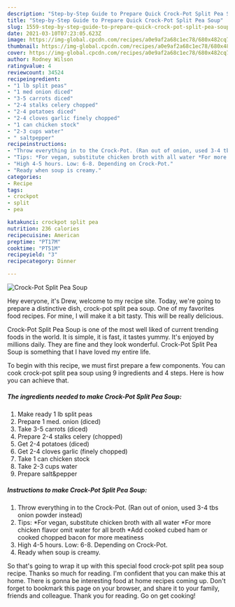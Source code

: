 ```yaml
---
description: "Step-by-Step Guide to Prepare Quick Crock-Pot Split Pea Soup"
title: "Step-by-Step Guide to Prepare Quick Crock-Pot Split Pea Soup"
slug: 1559-step-by-step-guide-to-prepare-quick-crock-pot-split-pea-soup
date: 2021-03-10T07:23:05.623Z
image: https://img-global.cpcdn.com/recipes/a0e9af2a68c1ec78/680x482cq70/crock-pot-split-pea-soup-recipe-main-photo.jpg
thumbnail: https://img-global.cpcdn.com/recipes/a0e9af2a68c1ec78/680x482cq70/crock-pot-split-pea-soup-recipe-main-photo.jpg
cover: https://img-global.cpcdn.com/recipes/a0e9af2a68c1ec78/680x482cq70/crock-pot-split-pea-soup-recipe-main-photo.jpg
author: Rodney Wilson
ratingvalue: 4
reviewcount: 34524
recipeingredient:
- "1 lb split peas"
- "1 med onion diced"
- "3-5 carrots diced"
- "2-4 stalks celery chopped"
- "2-4 potatoes diced"
- "2-4 cloves garlic finely chopped"
- "1 can chicken stock"
- "2-3 cups water"
- " saltpepper"
recipeinstructions:
- "Throw everything in to the Crock-Pot. (Ran out of onion, used 3-4 tbs onion powder instead)"
- "Tips: *For vegan, substitute chicken broth with all water *For more chicken flavor omit water for all broth *Add cooked cubed ham or cooked chopped bacon for more meatiness"
- "High 4-5 hours. Low: 6-8. Depending on Crock-Pot."
- "Ready when soup is creamy."
categories:
- Recipe
tags:
- crockpot
- split
- pea

katakunci: crockpot split pea 
nutrition: 236 calories
recipecuisine: American
preptime: "PT17M"
cooktime: "PT51M"
recipeyield: "3"
recipecategory: Dinner

---
```



![Crock-Pot Split Pea Soup](https://img-global.cpcdn.com/recipes/a0e9af2a68c1ec78/680x482cq70/crock-pot-split-pea-soup-recipe-main-photo.jpg)

Hey everyone, it's Drew, welcome to my recipe site. Today, we're going to prepare a distinctive dish, crock-pot split pea soup. One of my favorites food recipes. For mine, I will make it a bit tasty. This will be really delicious.



Crock-Pot Split Pea Soup is one of the most well liked of current trending foods in the world. It is simple, it is fast, it tastes yummy. It's enjoyed by millions daily. They are fine and they look wonderful. Crock-Pot Split Pea Soup is something that I have loved my entire life.


To begin with this recipe, we must first prepare a few components. You can cook crock-pot split pea soup using 9 ingredients and 4 steps. Here is how you can achieve that.

<!--inarticleads1-->

##### The ingredients needed to make Crock-Pot Split Pea Soup:

1. Make ready 1 lb split peas
1. Prepare 1 med. onion (diced)
1. Take 3-5 carrots (diced)
1. Prepare 2-4 stalks celery (chopped)
1. Get 2-4 potatoes (diced)
1. Get 2-4 cloves garlic (finely chopped)
1. Take 1 can chicken stock
1. Take 2-3 cups water
1. Prepare  salt&amp;pepper




<!--inarticleads2-->

##### Instructions to make Crock-Pot Split Pea Soup:

1. Throw everything in to the Crock-Pot. (Ran out of onion, used 3-4 tbs onion powder instead)
1. Tips: *For vegan, substitute chicken broth with all water *For more chicken flavor omit water for all broth *Add cooked cubed ham or cooked chopped bacon for more meatiness
1. High 4-5 hours. Low: 6-8. Depending on Crock-Pot.
1. Ready when soup is creamy.




So that's going to wrap it up with this special food crock-pot split pea soup recipe. Thanks so much for reading. I'm confident that you can make this at home. There is gonna be interesting food at home recipes coming up. Don't forget to bookmark this page on your browser, and share it to your family, friends and colleague. Thank you for reading. Go on get cooking!
